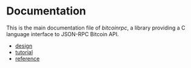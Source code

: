 # Documentation

This is the main documentation file of *bitcoinrpc*, a library providing
a C language interface to JSON-RPC Bitcoin API.

* [design](./design.md)
* [tutorial](./tutorial.md)
* [reference](./reference.md)
